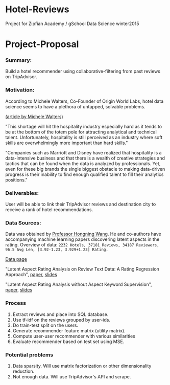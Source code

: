 # Hotel-Reviews
Project for Zipfian Academy / gSchool Data Science winter2015

# Project-Proposal
### Summary:
Build a hotel recommender using collaborative-filtering from past reviews on TripAdvisor.

### Motivation:
According to Michele Walters, Co-Founder of Origin World Labs, hotel data science seems to have a plethora of untapped, solvable problems.

[(article by Michele Walters)](http://hotelexecutive.com/business_review/3619/hotel-data-science-a-new-profession-for-the-new-era-of-advanced-hospitality)

"This shortage will hit the hospitality industry especially hard as it tends to be 
at the bottom of the totem pole for attracting analytical and technical talent. 
Unfortunately, hospitality is still perceived as an industry where soft skills are 
overwhelmingly more important than hard skills."

"Companies such as Marriott and Disney have realized that hospitality is a data-intensive 
business and that there is a wealth of creative strategies and tactics that can be found 
when the data is analyzed by professionals. Yet, even for these big brands the single biggest 
obstacle to making data-driven progress is their inability to find enough qualified talent to 
fill their analytics positions." 

### Deliverables:
User will be able to link their TripAdvisor reviews and destination city to receive a 
rank of hotel recommendations.

### Data Sources:
Data was obtained by [Professor Hongning Wang](http://www.cs.virginia.edu/people/faculty/hwang.html).
He and co-authors have accompanying machine learning papers discovering latent aspects in the rating.
Overview of data:
`2232 Hotels, 37181 Reviews, 34187 Reviewers, 96.5 Avg Len, [3.92-1.23, 3.929+1.23] Rating.`

[Data page](http://times.cs.uiuc.edu/~wang296/Data/)

"Latent Aspect Rating Analysis on Review Text Data: A Rating Regression Approach", [paper](http://sifaka.cs.uiuc.edu/~wang296/paper/rp166f-wang.pdf), 
[slides](http://times.cs.uiuc.edu/~wang296/paper/hongning-KDD10-v2.pptx)

"Latent Aspect Rating Analysis without Aspect Keyword Supervision",
[paper](http://sifaka.cs.uiuc.edu/~wang296/paper/p618.pdf),
[slides](http://times.cs.uiuc.edu/~wang296/paper/latent-aspect-rating-analysis.pptx)

### Process
1. Extract reviews and place into SQL database.
2. Use tf-idf on the reviews grouped by user-ids. 
3. Do train-test split on the users.
4. Generate recommender feature matrix (utility matrix).
5. Compute user-user recommender with various similarities
6. Evaluate recommender based on test set using MSE.

### Potential problems
1. Data sparsity. Will use matrix factorization or other dimensionality reduction.
2. Not enough data. Will use TripAdvisor's API and scrape.
